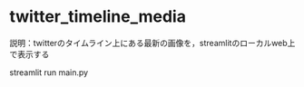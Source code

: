 # twitter_timeline_media

説明：twitterのタイムライン上にある最新の画像を，streamlitのローカルweb上で表示する

streamlit run main.py
